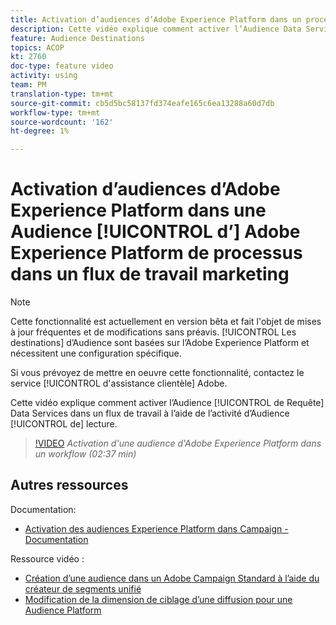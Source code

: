 ```yaml
---
title: Activation d’audiences d’Adobe Experience Platform dans un processus
description: Cette vidéo explique comment activer l’Audience Data Services Requête dans un flux de travail à l’aide de l’activité "Lire l’audience".
feature: Audience Destinations
topics: ACOP
kt: 2760
doc-type: feature video
activity: using
team: PM
translation-type: tm+mt
source-git-commit: cb5d5bc58137fd374eafe165c6ea13288a60d7db
workflow-type: tm+mt
source-wordcount: '162'
ht-degree: 1%

---
```



# Activation d’audiences d’Adobe Experience Platform dans une Audience [!UICONTROL d’] Adobe Experience Platform de processus dans un flux de travail marketing

>[!NOTE]
>
>Cette fonctionnalité est actuellement en version bêta et fait l&#39;objet de mises à jour fréquentes et de modifications sans préavis. [!UICONTROL Les destinations] d’Audience sont basées sur l’Adobe Experience Platform et nécessitent une configuration spécifique.
>
>Si vous prévoyez de mettre en oeuvre cette fonctionnalité, contactez le service [!UICONTROL d&#39;assistance clientèle] Adobe.

Cette vidéo explique comment activer l’Audience [!UICONTROL de Requête] Data Services dans un flux de travail à l’aide de l’activité d’Audience [!UICONTROL de] lecture.

>[!VIDEO](https://video.tv.adobe.com/v/27647?quality=12)
*Activation d&#39;une audience d&#39;Adobe Experience Platform dans un workflow (02:37 min)*

## Autres ressources

Documentation:

* [Activation des audiences Experience Platform dans Campaign - Documentation](https://docs.adobe.com/content/help/en/campaign-standard/using/profiles-and-audiences/working-with-adobe-experience-platform/aep-about-audience-destinations-service.html)

Ressource vidéo :

* [Création d’une audience dans un Adobe Campaign Standard à l’aide du créateur de segments unifié](/help/profiles-and-audiences/audience-destinations/creating-audiences-using-segment-builder.md)
* [Modification de la dimension de ciblage d’une diffusion pour une Audience Platform](/help/profiles-and-audiences/audience-destinations/changing-targeting-dimension.md)

